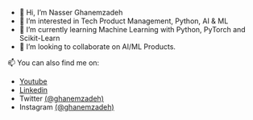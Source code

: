 - 👋 Hi, I’m Nasser Ghanemzadeh
- 👀 I’m interested in Tech Product Management, Python, AI & ML
- 🌱 I’m currently learning Machine Learning with Python, PyTorch and Scikit-Learn
- 💞️ I’m looking to collaborate on AI/ML Products.

📫 You can also find me on:
- [Youtube](https://www.youtube.com/ghanemzadeh)
- [Linkedin](https://www.linkedin.com/in/ghanemzadeh/)
- Twitter [(@ghanemzadeh)](https://twitter.com/ghanemzadeh)
- Instagram [(@ghanemzadeh)](https://www.instagram.com/ghanemzadeh/)

<!---
ghanemzadeh/ghanemzadeh is a ✨ special ✨ repository because its `README.md` (this file) appears on your GitHub profile.
You can click the Preview link to take a look at your changes.
--->
